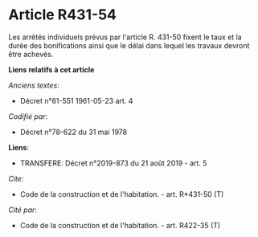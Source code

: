 # Article R431-54

Les arrêtés individuels prévus par l'article R. 431-50 fixent le taux et la durée des bonifications ainsi que le délai dans
lequel les travaux devront être achevés.

**Liens relatifs à cet article**

_Anciens textes_:

  - Décret n°61-551 1961-05-23 art. 4

_Codifié par_:

  - Décret n°78-622 du 31 mai 1978

**Liens**:

  - TRANSFERE: Décret n°2019-873 du 21 août 2019 - art. 5

_Cite_:

  - Code de la construction et de l'habitation. - art. R*431-50 (T)

_Cité par_:

  - Code de la construction et de l'habitation. - art. R422-35 (T)
